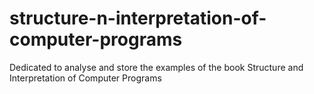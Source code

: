 # structure-n-interpretation-of-computer-programs
Dedicated to analyse and store the examples of the book Structure and Interpretation of Computer Programs
